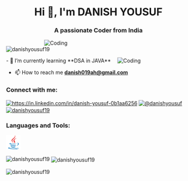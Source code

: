 <h1 align="center">Hi 👋, I'm DANISH YOUSUF</h1>
<h3 align="center">A passionate Coder from India</h3>
<img align="right" alt="Coding" width="400" src="https://cdn.dribbble.com/users/1162077/screenshots/3848914/programmer.gif">

<p align="left"> <img src="https://komarev.com/ghpvc/?username=danishyousuf19&label=Profile%20views&color=0e75b6&style=flat" alt="danishyousuf19" /> </p>
<p align="left"><img align="right" alt="Coding" width="200" src="https://thumbs.gfycat.com/CheerySeparateGoldeneye-size_restricted.gif"> </p>
- 🌱 I’m currently learning **DSA in JAVA**

- 📫 How to reach me **danish019ah@gmail.com**

<h3 align="left">Connect with me:</h3>
<p align="left">
<a href="https://in.linkedin.com/in/danish-yousuf-0b1aa6256" target="blank"><img align="center" src="https://raw.githubusercontent.com/rahuldkjain/github-profile-readme-generator/master/src/images/icons/Social/linked-in-alt.svg" alt="https://in.linkedin.com/in/danish-yousuf-0b1aa6256" height="30" width="40" /></a>
<a href="https://www.hackerrank.com/DANISHYOUSUF" target="blank"><img align="center" src="https://raw.githubusercontent.com/rahuldkjain/github-profile-readme-generator/master/src/images/icons/Social/hackerrank.svg" alt="@danishyousuf" height="30" width="40" /></a>
<a href="https://auth.geeksforgeeks.org/user/danishyousuf19" target="blank"><img align="center" src="https://raw.githubusercontent.com/rahuldkjain/github-profile-readme-generator/master/src/images/icons/Social/geeks-for-geeks.svg" alt="danishyousuf19" height="30" width="40" /></a>
</p>

<h3 align="left">Languages and Tools:</h3>
<p align="left"> <a href="https://www.java.com" target="_blank" rel="noreferrer"> <img src="https://raw.githubusercontent.com/devicons/devicon/master/icons/java/java-original.svg" alt="java" width="40" height="40"/> </a> </p>

<p><img align="left" src="https://github-readme-stats.vercel.app/api/top-langs?username=danishyousuf19&show_icons=true&locale=en&layout=compact" alt="danishyousuf19" /></p>

<p>&nbsp;<img align="center" src="https://github-readme-stats.vercel.app/api?username=danishyousuf19&show_icons=true&locale=en" alt="danishyousuf19" /></p>

<p><img align="center" src="https://github-readme-streak-stats.herokuapp.com/?user=danishyousuf19&" alt="danishyousuf19" /></p>
